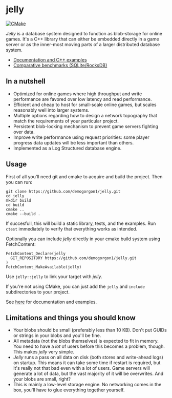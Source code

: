# jelly
[![CMake](https://github.com/demogorgon1/jelly/actions/workflows/cmake.yml/badge.svg)](https://github.com/demogorgon1/jelly/actions/workflows/cmake.yml)

_Jelly_ is a database system designed to function as blob-storage for online games. It's a C++ library that can either be embedded directly
in a game server or as the inner-most moving parts of a larger distributed database system.

* [Documentation and C++ examples](https://demogorgon1.github.io/jelly/index.html)
* [Comparative benchmarks (SQLite/RocksDB)](https://github.com/demogorgon1/jelly-bench)

## In a nutshell

* Optimized for online games where high throughput and write performance are favored over low latency and read performance.
* Efficient and cheap to host for small-scale online games, but scales reasonably well into larger systems.
* Multiple options regarding how to design a network topography that match the requirements of your particular project.
* Persistent blob-locking mechanism to prevent game servers fighting over data. 
* Improve write performance using request priorities: some player progress data updates will be less important than others.
* Implemented as a Log Structured database engine.

## Usage

First of all you'll need git and cmake to acquire and build the project. Then you can run:

```
git clone https://github.com/demogorgon1/jelly.git
cd jelly
mkdir build
cd build
cmake ..
cmake --build .
```

If succesfull, this will build a static library, tests, and the examples. Run ```ctest``` immediately to verify that everything works as intended.

Optionally you can include _jelly_ directly in your cmake build system using FetchContent:

```
FetchContent_Declare(jelly
  GIT_REPOSITORY https://github.com/demogorgon1/jelly.git
)
FetchContent_MakeAvailable(jelly)
```

Use ```jelly::jelly``` to link your target with _jelly_.

If you're not using CMake, you can just add the ```jelly``` and ```include``` subdirectories to your project. 

See [here](https://demogorgon1.github.io/jelly/index.html) for documentation and examples.

## Limitations and things you should know

* Your blobs should be small (preferably less than 10 KB). Don't put GUIDs or strings in your blobs and you'll be fine.
* All metadata (not the blobs themselves) is expected to fit in memory. You need to have a _lot_ of
users before this becomes a problem, though. This makes _jelly_ very simple.
* _Jelly_ runs a pass on all data on disk (both stores and write-ahead logs) on startup. This means it can take some time if restart is required, but it's really not that bad even with a lot of users. Game servers will generate a lot of data,
but the vast majority of it will be overwrites. And your blobs are small, right?
* This is mainly a low-level storage engine. No networking comes in the box, you'll have to glue everything together yourself.
